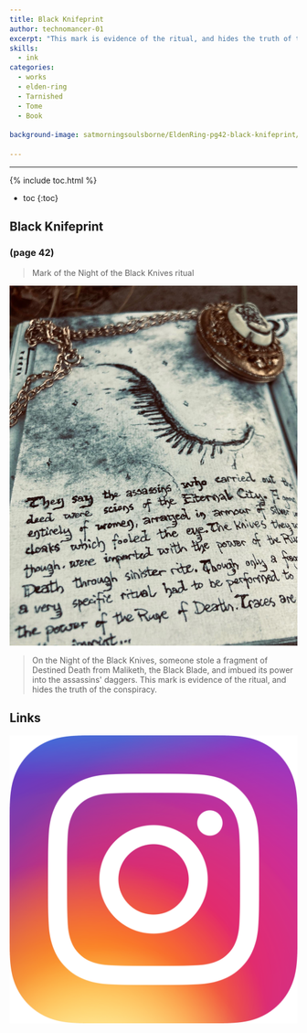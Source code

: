 ```yaml
---
title: Black Knifeprint
author: technomancer-01
excerpt: "This mark is evidence of the ritual, and hides the truth of the conspiracy."
skills:
  - ink
categories:
  - works
  - elden-ring
  - Tarnished
  - Tome
  - Book

background-image: satmorningsoulsborne/EldenRing-pg42-black-knifeprint/20220903-Black-knifeprint-preview.png

---
```

---
<script>
function myFunction(imgs) {
  var expandImg = document.getElementById("expandedImg");
  var imgText = document.getElementById("imgtext");
  expandImg.src = imgs.src;
  imgText.innerHTML = imgs.alt;
  expandImg.parentElement.style.display = "block";
}
</script>
<style>
  small{
    font-size: 10px;
  }
  /* The expanding image container */
.container {
  display: none;
  z-index: 10;
  margin-left: auto;
  margin-right: auto;
  position: fixed;
  top: 10%;
  left: 10%;
  width: 80vw;
  overflow-y: scroll;
  overflow-x: scroll;
  bottom: 3%;
}
/* Expanding image text */
#imgtext {
  position: absolute;
  bottom: 15px;
  left: 15px;
  color: white;
  font-size: 20px;
}
/* Closable button inside the expanded image */
.closebtn {
  position: absolute;
  top: 10px;
  right: 15px;
  color: white;
  font-size: 35px;
  cursor: pointer;
}
  </style>
  <link rel="stylesheet" href="https://cdnjs.cloudflare.com/ajax/libs/font-awesome/4.7.0/css/font-awesome.min.css">

{% include toc.html %}
* toc
{:toc}

## Black Knifeprint
### (page 42)

> Mark of the Night of the Black Knives ritual


<img class="imageDisplay" src="/images/satmorningsoulsborne/EldenRing-pg42-black-knifeprint/20220903-Black-knifeprint.png
" onclick="myFunction(this);">
 

> On the Night of the Black Knives, someone stole a fragment of Destined Death from Maliketh, the Black Blade, and imbued its power into the assassins' daggers. This mark is evidence of the ritual, and hides the truth of the conspiracy.



## Links
<a href="https://www.instagram.com/p/CvAZM6YOjJ_/?igshid=MzRlODBiNWFlZA=="><img class="social-media-icons" src="/images/social-media-icons/social-media-icon-instagram.png"></a>



